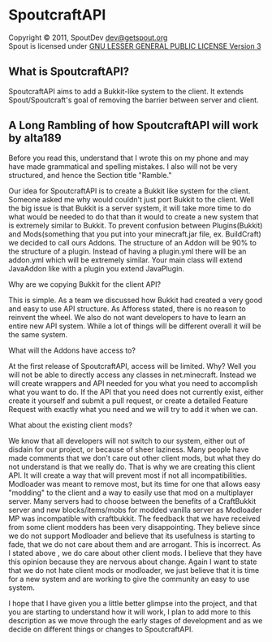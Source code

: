 SpoutcraftAPI
=====

Copyright &copy; 2011, SpoutDev <dev@getspout.org>  
Spout is licensed under [GNU LESSER GENERAL PUBLIC LICENSE Version 3][License]

What is SpoutcraftAPI?
-----
SpoutcraftAPI aims to add a Bukkit-like system to the client. 
It extends Spout/Spoutcraft's goal of removing the barrier 
between server and client. 

A Long Rambling of how SpoutcraftAPI will work by alta189
-----

Before you read this, understand that I wrote this on my phone
and may have made grammatical and spelling mistakes. I also 
will not be very structured, and hence the Section title "Ramble."

Our idea for SpoutcraftAPI is to create a Bukkit like system for 
the client. Someone asked me why would couldn't just port Bukkit 
to the client. Well the big issue is that Bukkit is a server 
system, it will take more time to do what would be needed to do that 
than it would to create a new system that is extremely similar to 
Bukkit. To prevent confusion between Plugins(Bukkit) and Mods(something
that you put into your minecraft.jar file, ex. BuildCraft) we decided
to call ours Addons. The structure of an Addon will be 90% to the 
structure of a plugin. Instead of having a plugin.yml there will be an
addon.yml which will be extremely similar. Your main class will extend 
JavaAddon like with a plugin you extend JavaPlugin. 

Why are we copying Bukkit for the client API?

This is simple. As a team we discussed how Bukkit had created a very 
good and easy to use API structure. As Afforess stated, there is no
reason to reinvent the wheel. We also do not want developers to have
to learn an entire new API system. While a lot of things will be 
different overall it will be the same system.

What will the Addons have access to?

At the first release of SpoutcraftAPI, access will be limited. Why?
Well you will not be able to directly access any classes in net.minecraft.
Instead we will create wrappers and API needed for you what you need to accomplish what you want to do. If the API 
that you need does not currently exist, either create it yourself and 
submit a pull request, or create a detailed Feature Request with exactly
what you need and we will try to add it when we can. 

What about the existing client mods?

We know that all developers will not switch to our system, either 
out of disdain for our project, or because of sheer laziness. Many people
have made comments that we don't care out other client mods, but what they
do not understand is that we really do. That is why we are creating this 
client API. It will create a way that will prevent most if not all 
incompatibilities. Modloader was meant to remove most, but its time for
one that allows easy "modding" to the client and a way to easily use that
mod on a multiplayer server. Many servers had to choose between the benefits
of a CraftBukkit server and new blocks/items/mobs for modded vanilla server as
Modloader MP was incompatible with craftbukkit. The feedback that we have 
received from some client modders has been very disappointing. They believe 
since we do not support Modloader and believe that its usefulness is starting 
to fade, that we do not care about them and are arrogant. This is incorrect.
As I stated above , we do care about other client mods. I believe that they
have this opinion because they are nervous about change. Again I want to
state that we do not hate client mods or modloader, we just believe that
it is time for a new system and are working to give the community an
easy to use system.

I hope that I have given you a little better glimpse into the project,
and that you are starting to understand how it will work, I plan to add
more to this description as we move through the early stages of development
and as we decide on different things or changes to SpoutcraftAPI.

[License]: http://www.gnu.org/licenses/lgpl.html